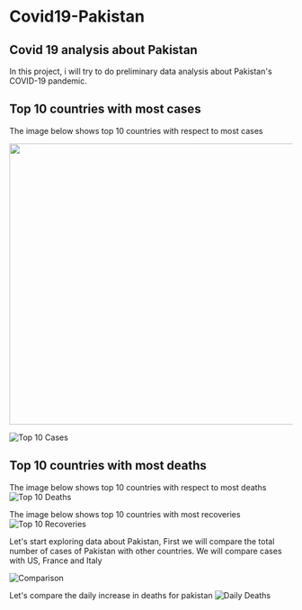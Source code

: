 # Covid19-Pakistan
## Covid 19 analysis about Pakistan
In this project, i will try to do preliminary data analysis about Pakistan's COVID-19 pandemic.
## Top 10 countries with most cases

The image below shows top 10 countries with respect to most cases
<p align="center">
  <img width="800" height="500" src="https://github.com/fahadalisarwar1/Covid19-Pakistan/blob/master/images/Top_10_case.png">
</p>

![Top 10 Cases]()

## Top 10 countries with most deaths

The image below shows top 10 countries with respect to most deaths
![Top 10 Deaths](https://github.com/fahadalisarwar1/Covid19-Pakistan/blob/master/images/Top_10_death.png)

The image below shows top 10 countries with most recoveries
![Top 10 Recoveries](https://github.com/fahadalisarwar1/Covid19-Pakistan/blob/master/images/Top_10_recover.png)


Let's start exploring data about Pakistan, First we will compare the total number of cases of Pakistan with other countries.
We will compare cases with US, France and Italy

![Comparison](https://github.com/fahadalisarwar1/Covid19-Pakistan/blob/master/images/comparison_Pakistan_US_France_Italy_cases.png)

Let's compare the daily increase in deaths for pakistan
![Daily Deaths](https://github.com/fahadalisarwar1/Covid19-Pakistan/blob/master/images/Daily_death_Pakistan.png)

